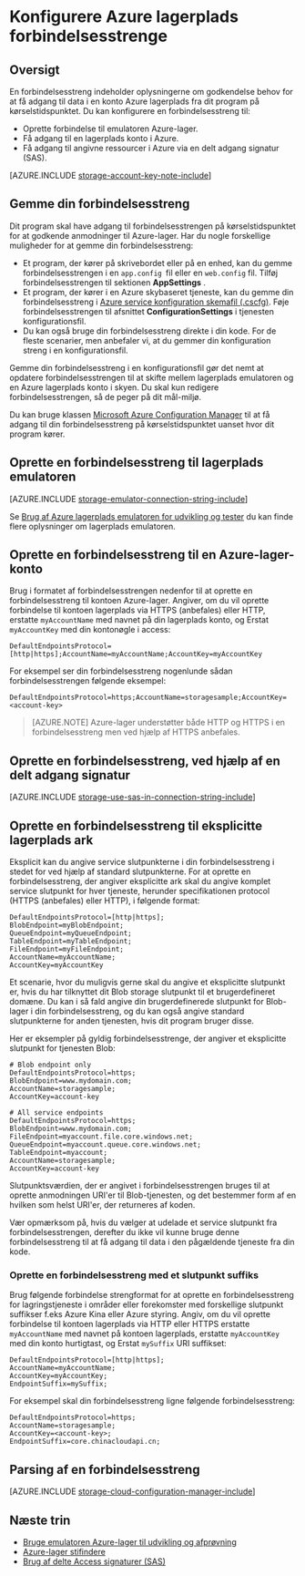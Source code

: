 <properties 
    pageTitle="Konfigurere en forbindelsesstreng til Azure-lager | Microsoft Azure"
    description="Konfigurere en forbindelsesstreng til en Azure-lager-konto. En forbindelsesstreng indeholder de oplysninger, der er behov for at godkende adgang til en konto lagerplads fra dit program på kørselstidspunktet."
    services="storage"
    documentationCenter=""
    authors="tamram"
    manager="carmonm"
    editor="tysonn"/>

<tags
    ms.service="storage"
    ms.workload="storage"
    ms.tgt_pltfrm="na"
    ms.devlang="na"
    ms.topic="article"
    ms.date="10/18/2016"
    ms.author="tamram"/>

# <a name="configure-azure-storage-connection-strings"></a>Konfigurere Azure lagerplads forbindelsesstrenge

## <a name="overview"></a>Oversigt

En forbindelsesstreng indeholder oplysningerne om godkendelse behov for at få adgang til data i en konto Azure lagerplads fra dit program på kørselstidspunktet. Du kan konfigurere en forbindelsesstreng til:

- Oprette forbindelse til emulatoren Azure-lager.
- Få adgang til en lagerplads konto i Azure.
- Få adgang til angivne ressourcer i Azure via en delt adgang signatur (SAS).

[AZURE.INCLUDE [storage-account-key-note-include](../../includes/storage-account-key-note-include.md)]

## <a name="storing-your-connection-string"></a>Gemme din forbindelsesstreng

Dit program skal have adgang til forbindelsesstrengen på kørselstidspunktet for at godkende anmodninger til Azure-lager. Har du nogle forskellige muligheder for at gemme din forbindelsesstreng:

- Et program, der kører på skrivebordet eller på en enhed, kan du gemme forbindelsesstrengen i en `app.config `fil eller en `web.config` fil. Tilføj forbindelsesstrengen til sektionen **AppSettings** .
- Et program, der kører i en Azure skybaseret tjeneste, kan du gemme din forbindelsesstreng i [Azure service konfiguration skemafil (.cscfg)](https://msdn.microsoft.com/library/ee758710.aspx). Føje forbindelsesstrengen til afsnittet **ConfigurationSettings** i tjenesten konfigurationsfil.
- Du kan også bruge din forbindelsesstreng direkte i din kode. For de fleste scenarier, men anbefaler vi, at du gemmer din konfiguration streng i en konfigurationsfil.

Gemme din forbindelsesstreng i en konfigurationsfil gør det nemt at opdatere forbindelsesstrengen til at skifte mellem lagerplads emulatoren og en Azure lagerplads konto i skyen. Du skal kun redigere forbindelsesstrengen, så de peger på dit mål-miljø.

Du kan bruge klassen [Microsoft Azure Configuration Manager](https://www.nuget.org/packages/Microsoft.WindowsAzure.ConfigurationManager/) til at få adgang til din forbindelsesstreng på kørselstidspunktet uanset hvor dit program kører.

## <a name="create-a-connection-string-to-the-storage-emulator"></a>Oprette en forbindelsesstreng til lagerplads emulatoren

[AZURE.INCLUDE [storage-emulator-connection-string-include](../../includes/storage-emulator-connection-string-include.md)]

Se [Brug af Azure lagerplads emulatoren for udvikling og tester](storage-use-emulator.md) du kan finde flere oplysninger om lagerplads emulatoren.

## <a name="create-a-connection-string-to-an-azure-storage-account"></a>Oprette en forbindelsesstreng til en Azure-lager-konto

Brug i formatet af forbindelsesstrengen nedenfor til at oprette en forbindelsesstreng til kontoen Azure-lager. Angiver, om du vil oprette forbindelse til kontoen lagerplads via HTTPS (anbefales) eller HTTP, erstatte `myAccountName` med navnet på din lagerplads konto, og Erstat `myAccountKey` med din kontonøgle i access:

    DefaultEndpointsProtocol=[http|https];AccountName=myAccountName;AccountKey=myAccountKey

For eksempel ser din forbindelsesstreng nogenlunde sådan forbindelsesstrengen følgende eksempel:

    DefaultEndpointsProtocol=https;AccountName=storagesample;AccountKey=<account-key>

> [AZURE.NOTE] Azure-lager understøtter både HTTP og HTTPS i en forbindelsesstreng men ved hjælp af HTTPS anbefales.

## <a name="create-a-connection-string-using-a-shared-access-signature"></a>Oprette en forbindelsesstreng, ved hjælp af en delt adgang signatur

[AZURE.INCLUDE [storage-use-sas-in-connection-string-include](../../includes/storage-use-sas-in-connection-string-include.md)]

## <a name="creating-a-connection-string-to-an-explicit-storage-endpoint"></a>Oprette en forbindelsesstreng til eksplicitte lagerplads ark

Eksplicit kan du angive service slutpunkterne i din forbindelsesstreng i stedet for ved hjælp af standard slutpunkterne. For at oprette en forbindelsesstreng, der angiver eksplicitte ark skal du angive komplet service slutpunkt for hver tjeneste, herunder specifikationen protocol (HTTPS (anbefales) eller HTTP), i følgende format:

    DefaultEndpointsProtocol=[http|https];
    BlobEndpoint=myBlobEndpoint;
    QueueEndpoint=myQueueEndpoint;
    TableEndpoint=myTableEndpoint;
    FileEndpoint=myFileEndpoint;
    AccountName=myAccountName;
    AccountKey=myAccountKey

Et scenarie, hvor du muligvis gerne skal du angive et eksplicitte slutpunkt er, hvis du har tilknyttet dit Blob storage slutpunkt til et brugerdefineret domæne. Du kan i så fald angive din brugerdefinerede slutpunkt for Blob-lager i din forbindelsesstreng, og du kan også angive standard slutpunkterne for anden tjenesten, hvis dit program bruger disse.

Her er eksempler på gyldig forbindelsesstrenge, der angiver et eksplicitte slutpunkt for tjenesten Blob:

    # Blob endpoint only
    DefaultEndpointsProtocol=https;
    BlobEndpoint=www.mydomain.com;
    AccountName=storagesample;
    AccountKey=account-key

    # All service endpoints
    DefaultEndpointsProtocol=https;
    BlobEndpoint=www.mydomain.com;
    FileEndpoint=myaccount.file.core.windows.net;
    QueueEndpoint=myaccount.queue.core.windows.net;
    TableEndpoint=myaccount;
    AccountName=storagesample;
    AccountKey=account-key

Slutpunktsværdien, der er angivet i forbindelsesstrengen bruges til at oprette anmodningen URI'er til Blob-tjenesten, og det bestemmer form af en hvilken som helst URI'er, der returneres af koden.

Vær opmærksom på, hvis du vælger at udelade et service slutpunkt fra forbindelsesstrengen, derefter du ikke vil kunne bruge denne forbindelsesstreng til at få adgang til data i den pågældende tjeneste fra din kode.

### <a name="creating-a-connection-string-with-an-endpoint-suffix"></a>Oprette en forbindelsesstreng med et slutpunkt suffiks

Brug følgende forbindelse strengformat for at oprette en forbindelsesstreng for lagringstjeneste i områder eller forekomster med forskellige slutpunkt suffikser f.eks Azure Kina eller Azure styring. Angiv, om du vil oprette forbindelse til kontoen lagerplads via HTTP eller HTTPS erstatte `myAccountName` med navnet på kontoen lagerplads, erstatte `myAccountKey` med din konto hurtigtast, og Erstat `mySuffix` URI suffikset:


    DefaultEndpointsProtocol=[http|https];
    AccountName=myAccountName;
    AccountKey=myAccountKey;
    EndpointSuffix=mySuffix;


For eksempel skal din forbindelsesstreng ligne følgende forbindelsesstreng:

    DefaultEndpointsProtocol=https;
    AccountName=storagesample;
    AccountKey=<account-key>;
    EndpointSuffix=core.chinacloudapi.cn;

## <a name="parsing-a-connection-string"></a>Parsing af en forbindelsesstreng

[AZURE.INCLUDE [storage-cloud-configuration-manager-include](../../includes/storage-cloud-configuration-manager-include.md)]


## <a name="next-steps"></a>Næste trin

- [Bruge emulatoren Azure-lager til udvikling og afprøvning](storage-use-emulator.md)
- [Azure-lager stifindere](storage-explorers.md)
- [Brug af delte Access signaturer (SAS)](storage-dotnet-shared-access-signature-part-1.md)
